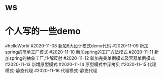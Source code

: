 # ws
个人写的一些demo
=======
#helloWorld
#2020-11-08 新加6大设计模式demo代码
#2020-11-09 新加spring的简单工厂模式
#2020-11-10 新加spring的工厂方法模式
#2020-11-11 新加spring的抽象工厂,注解反射
#2020-11-12 新加完美单例模式及容器单例模式
#2020-11-13 新增原型模式
#2020-11-14 原型模式中深拷贝
#2020-11-15 代理模式-静态代理
#2020-11-16 代理模式-静态代理